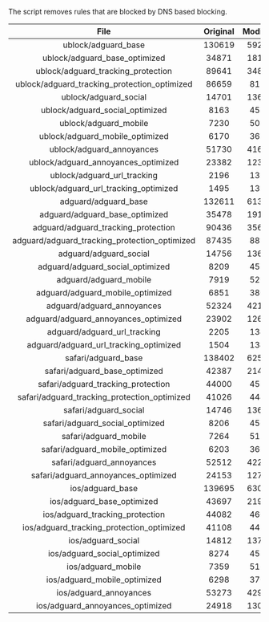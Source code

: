 The script removes rules that are blocked by DNS based blocking.


| File | Original | Modified |
|:----:|:-----:|:-----:|
| ublock/adguard_base | 130619 | 59297 |
| ublock/adguard_base_optimized | 34871 | 18122 |
| ublock/adguard_tracking_protection | 89641 | 34877 |
| ublock/adguard_tracking_protection_optimized | 86659 | 8114 |
| ublock/adguard_social | 14701 | 13636 |
| ublock/adguard_social_optimized | 8163 | 4532 |
| ublock/adguard_mobile | 7230 | 5084 |
| ublock/adguard_mobile_optimized | 6170 | 3631 |
| ublock/adguard_annoyances | 51730 | 41650 |
| ublock/adguard_annoyances_optimized | 23382 | 12342 |
| ublock/adguard_url_tracking | 2196 | 1337 |
| ublock/adguard_url_tracking_optimized | 1495 | 1334 |
| adguard/adguard_base | 132611 | 61348 |
| adguard/adguard_base_optimized | 35478 | 19163 |
| adguard/adguard_tracking_protection | 90436 | 35614 |
| adguard/adguard_tracking_protection_optimized | 87435 | 8835 |
| adguard/adguard_social | 14756 | 13696 |
| adguard/adguard_social_optimized | 8209 | 4578 |
| adguard/adguard_mobile | 7919 | 5265 |
| adguard/adguard_mobile_optimized | 6851 | 3805 |
| adguard/adguard_annoyances | 52324 | 42165 |
| adguard/adguard_annoyances_optimized | 23902 | 12621 |
| adguard/adguard_url_tracking | 2205 | 1345 |
| adguard/adguard_url_tracking_optimized | 1504 | 1342 |
| safari/adguard_base | 138402 | 62579 |
| safari/adguard_base_optimized | 42387 | 21428 |
| safari/adguard_tracking_protection | 44000 | 4598 |
| safari/adguard_tracking_protection_optimized | 41026 | 4449 |
| safari/adguard_social | 14746 | 13680 |
| safari/adguard_social_optimized | 8206 | 4565 |
| safari/adguard_mobile | 7264 | 5123 |
| safari/adguard_mobile_optimized | 6203 | 3664 |
| safari/adguard_annoyances | 52512 | 42273 |
| safari/adguard_annoyances_optimized | 24153 | 12704 |
| ios/adguard_base | 139695 | 63088 |
| ios/adguard_base_optimized | 43697 | 21934 |
| ios/adguard_tracking_protection | 44082 | 4606 |
| ios/adguard_tracking_protection_optimized | 41108 | 4457 |
| ios/adguard_social | 14812 | 13719 |
| ios/adguard_social_optimized | 8274 | 4586 |
| ios/adguard_mobile | 7359 | 5167 |
| ios/adguard_mobile_optimized | 6298 | 3705 |
| ios/adguard_annoyances | 53273 | 42925 |
| ios/adguard_annoyances_optimized | 24918 | 13023 |